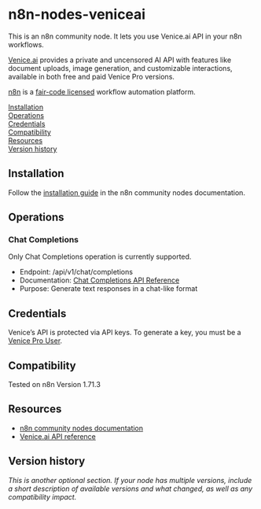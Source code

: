# n8n-nodes-veniceai

This is an n8n community node. It lets you use Venice.ai API in your n8n workflows.

[Venice.ai](https://venice.ai) provides a private and uncensored AI API with features like document uploads, image generation, and customizable interactions, available in both free and paid Venice Pro versions.

[n8n](https://n8n.io/) is a [fair-code licensed](https://docs.n8n.io/reference/license/) workflow automation platform.

[Installation](#installation)  
[Operations](#operations)  
[Credentials](#credentials)  <!-- delete if no auth needed -->  
[Compatibility](#compatibility)  
[Resources](#resources)  
[Version history](#version-history)  <!-- delete if not using this section -->  

## Installation

Follow the [installation guide](https://docs.n8n.io/integrations/community-nodes/installation/) in the n8n community nodes documentation.

## Operations

### Chat Completions
Only Chat Completions operation is currently supported.

- Endpoint: /api/v1/chat/completions
- Documentation: [Chat Completions API Reference](https://docs.venice.ai/api-reference/endpoint/chat/completions)
- Purpose: Generate text responses in a chat-like format


## Credentials

Venice’s API is protected via API keys. To generate a key, you must be a [Venice Pro User](https://venice.ai/pricing).


## Compatibility

Tested on n8n Version 1.71.3

## Resources

* [n8n community nodes documentation](https://docs.n8n.io/integrations/community-nodes/)
* [Venice.ai API reference](https://docs.venice.ai/api-reference/api-spec)

## Version history

_This is another optional section. If your node has multiple versions, include a short description of available versions and what changed, as well as any compatibility impact._


